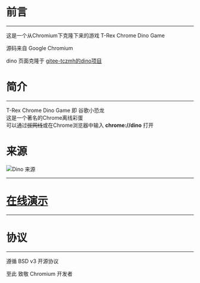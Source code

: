 # 前言

---

这是一个从Chromium下克隆下来的游戏 T-Rex Chrome Dino Game

源码来自 Google Chromium

dino 页面克隆于 [gitee-tczmh的dino项目](https://gitee.com/tczmh/dino)

# 简介

---

T-Rex Chrome Dino Game 即 谷歌小恐龙<br>这是一个著名的Chrome离线彩蛋<br>可以通过~~拔网线~~或在Chrome浏览器中输入 **chrome://dino** 打开<br>

# 来源

![Dino 来源](https://worldhim.github.io/dino/Dino.jpg)

---

# [在线演示](https://worldhim.github.com/dino)

---



# 协议

---

遵循 BSD v3 开源协议

至此 致敬 Chromium 开发者